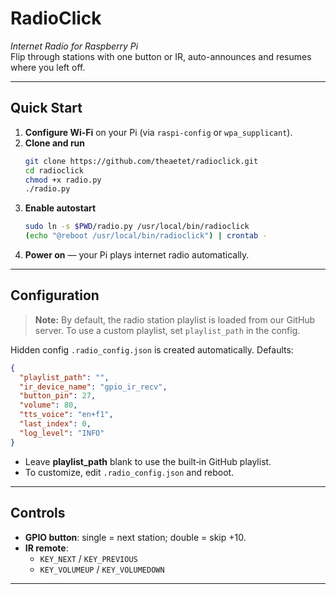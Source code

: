 # RadioClick

*Internet Radio for Raspberry Pi*\
Flip through stations with one button or IR, auto-announces and resumes where you left off.

---

## Quick Start

1. **Configure Wi‑Fi** on your Pi (via `raspi-config` or `wpa_supplicant`).
2. **Clone and run**
   ```bash
   git clone https://github.com/theaetet/radioclick.git
   cd radioclick
   chmod +x radio.py
   ./radio.py
   ```
3. **Enable autostart**
   ```bash
   sudo ln -s $PWD/radio.py /usr/local/bin/radioclick
   (echo "@reboot /usr/local/bin/radioclick") | crontab -
   ```
4. **Power on** — your Pi plays internet radio automatically.

---

## Configuration

> **Note:** By default, the radio station playlist is loaded from our GitHub server. To use a custom playlist, set `playlist_path` in the config.

Hidden config `.radio_config.json` is created automatically. Defaults:

```json
{
  "playlist_path": "",
  "ir_device_name": "gpio_ir_recv",
  "button_pin": 27,
  "volume": 80,
  "tts_voice": "en+f1",
  "last_index": 0,
  "log_level": "INFO"
}
```

- Leave **playlist\_path** blank to use the built‑in GitHub playlist.
- To customize, edit `.radio_config.json` and reboot.

---

## Controls

- **GPIO button**: single = next station; double = skip +10.
- **IR remote**:
  - `KEY_NEXT` / `KEY_PREVIOUS`
  - `KEY_VOLUMEUP` / `KEY_VOLUMEDOWN`

---
